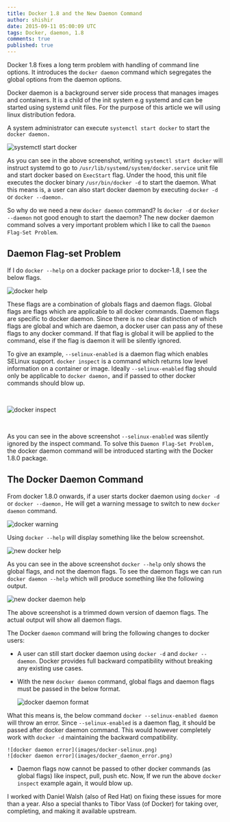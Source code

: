 ```yaml
---
title: Docker 1.8 and the New Daemon Command
author: shishir
date: 2015-09-11 05:00:09 UTC
tags: Docker, daemon, 1.8
comments: true
published: true
---
```


Docker 1.8 fixes a long term problem with handling of command line options. It introduces the `docker daemon` command which segregates the global options from the daemon options.

Docker daemon is a background server side process that manages images and containers. It is a child of the init system e.g systemd and can be started using systemd unit files. For the purpose of this article we will using linux distribution fedora.

A system administrator can execute `systemctl start docker` to start the `docker daemon.`

![systemctl start docker](images/docker_daemon_start.png)

As you can see in the above screenshot, writing `systemctl start docker` will instruct systemd to go to `/usr/lib/systemd/system/docker.service` unit file and start docker based on `ExecStart` flag. Under the hood, this unit file executes the docker binary `/usr/bin/docker -d` to start the daemon. What this means is, a user can also start docker daemon by executing `docker -d` or `docker --daemon.`

So why do we need a new `docker daemon` command? Is `docker -d` or `docker --daemon` not good enough to start the daemon? The new docker daemon command solves a very important problem which I like to call the `Daemon Flag-Set Problem`.

## Daemon Flag-set Problem

If I do `docker --help` on a docker package prior to docker-1.8, I see the below flags.

![docker help](images/docker_help.png)

These flags are a combination of globals flags and daemon flags. Global flags are flags which are applicable to all docker commands. Daemon flags are specific to docker daemon. Since there is no clear distinction of which flags are global and which are daemon, a docker user can pass any of these flags to any docker command. If that flag is global it will be applied to the command, else if the flag is daemon it will be silently ignored. 

To give an example, `--selinux-enabled` is a daemon flag which enables SELinux support. `docker inspect` is a command which returns low level information on a container or image. Ideally `--selinux-enabled` flag should only be applicable to `docker daemon,` and if passed to other docker commands should blow up.

<br/>

![docker inspect](images/docker_inspect.png)

<br/>

As you can see in the above screenshot `--selinux-enabled` was silently ignored by the inspect command. To solve this `Daemon Flag-Set Problem,` the docker daemon command will be introduced starting with the Docker 1.8.0 package.

## The Docker Daemon Command

From docker 1.8.0 onwards, if a user starts docker daemon using `docker -d` or `docker --daemon,` He will get a warning message to switch to new `docker daemon` command.

![docker warning](images/docker-d.png)

Using `docker --help` will display something like the below screenshot.

![new docker help](images/new_docker_help.png)

As you can see in the above screenshot `docker --help` only shows the global flags, and not the daemon flags. To see the daemon flags we can run `docker daemon --help` which will produce something like the following output.

![new docker daemon help](images/new_docker_daemon_help.png)

The above screenshot is a trimmed down version of daemon flags. The actual output will show all daemon flags.

The Docker `daemon` command will bring the following changes to docker users:

 * A user can still start docker daemon using `docker -d` and `docker --daemon`. Docker provides full backward compatibility without breaking any existing use cases.
 * With the new `docker daemon` command, global flags and daemon flags must be passed in the below format.

	![docker daemon format](images/docker_daemon_format.png)

  What this means is, the below command `docker --selinux-enabled daemon` will throw an error. Since `--selinux-enabled` is a daemon flag, it should be passed after docker daemon command. This would however completely work with `docker -d` maintaining the backward compatibility.
	
	![docker daemon error](images/docker-selinux.png)
	![docker daemon error](images/docker_daemon_error.png)

 * Daemon flags now cannot be passed to other docker commands (as global flags) like inspect, pull, push etc. Now, If we run the above  `docker inspect` example again, it would blow up.

I worked with Daniel Walsh (also of Red Hat) on fixing these issues for more than a year. Also a special thanks to Tibor Vass (of Docker) for taking over, completing, and making it available upstream.